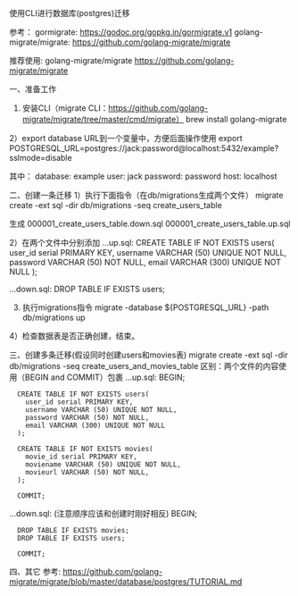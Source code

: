 使用CLI进行数据库(postgres)迁移

参考：
  gormigrate: https://godoc.org/gopkg.in/gormigrate.v1
  golang-migrate/migrate: https://github.com/golang-migrate/migrate

推荐使用: golang-migrate/migrate
  https://github.com/golang-migrate/migrate


一、准备工作
1) 安装CLI（migrate CLI：https://github.com/golang-migrate/migrate/tree/master/cmd/migrate）
  brew install golang-migrate

2）export database URL到一个变量中，方便后面操作使用
  export POSTGRESQL_URL=postgres://jack:password@localhost:5432/example?sslmode=disable

  其中： database: example
        user: jack
        password: password
        host: localhost

二、创建一条迁移
1）执行下面指令（在db/migrations生成两个文件）
  migrate create -ext sql -dir db/migrations -seq create_users_table

  生成
    000001_create_users_table.down.sql
    000001_create_users_table.up.sql

2）在两个文件中分别添加
  ...up.sql:
    CREATE TABLE IF NOT EXISTS users(
      user_id serial PRIMARY KEY,
      username VARCHAR (50) UNIQUE NOT NULL,
      password VARCHAR (50) NOT NULL,
      email VARCHAR (300) UNIQUE NOT NULL
    );

  ...down.sql:
    DROP TABLE IF EXISTS users;

3) 执行migrations指令
  migrate -database ${POSTGRESQL_URL} -path db/migrations up

4）检查数据表是否正确创建，结束。


三、创建多条迁移(假设同时创建users和movies表)
  migrate create -ext sql -dir db/migrations -seq create_users_and_movies_table
  区别：两个文件的内容使用（BEGIN and COMMIT）包裹
  ...up.sql:
      BEGIN;

      CREATE TABLE IF NOT EXISTS users(
        user_id serial PRIMARY KEY,
        username VARCHAR (50) UNIQUE NOT NULL,
        password VARCHAR (50) NOT NULL,
        email VARCHAR (300) UNIQUE NOT NULL
      );

      CREATE TABLE IF NOT EXISTS movies(
        movie_id serial PRIMARY KEY,
        moviename VARCHAR (50) UNIQUE NOT NULL,
        movieurl VARCHAR (50) NOT NULL,
      );

      COMMIT;

  ...down.sql: (注意顺序应该和创建时刚好相反)
      BEGIN;

      DROP TABLE IF EXISTS movies;
      DROP TABLE IF EXISTS users;

      COMMIT;

四、其它
  参考: https://github.com/golang-migrate/migrate/blob/master/database/postgres/TUTORIAL.md